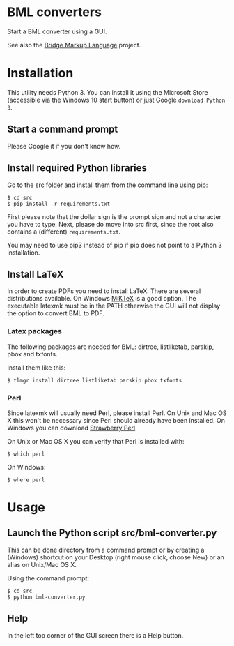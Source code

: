 # BML converters

Start a BML converter using a GUI.

See also the [Bridge Markup Language](https://github.com/gpaulissen/bml) project.

# Installation

This utility needs Python 3. You can install it using the Microsoft Store
(accessible via the Windows 10 start button) or just Google `download Python 3`.

## Start a command prompt

Please Google it if you don't know how.

## Install required Python libraries

Go to the src folder and install them from the command line using pip:

```
$ cd src
$ pip install -r requirements.txt
```

First please note that the dollar sign is the prompt sign and not a character you have to type.
Next, please do move into src first, since the root also contains a (different) `requirements.txt`.

You may need to use pip3 instead of pip if pip does not point to a Python 3 installation.

## Install LaTeX

In order to create PDFs you need to install LaTeX. There are several
distributions available. On Windows [MiKTeX](https://miktex.org/) is a good
option. The executable latexmk must be in the PATH otherwise the GUI will not
display the option to convert BML to PDF.

### Latex packages

The following packages are needed for BML: dirtree, listliketab, parskip, pbox and txfonts.

Install them like this:

```
$ tlmgr install dirtree listliketab parskip pbox txfonts
```

### Perl

Since latexmk will usually need Perl, please install Perl. On Unix and Mac OS X this won't be necessary since Perl should already have been installed. On Windows you can download [Strawberry Perl](https://strawberryperl.com/).

On Unix or Mac OS X you can verify that Perl is installed with:

```
$ which perl
```

On Windows:

```
$ where perl
```

# Usage

## Launch the Python script src/bml-converter.py

This can be done directory from a command prompt or by creating a (Windows)
shortcut on your Desktop (right mouse click, choose New) or an alias on Unix/Mac OS X.

Using the command prompt:

```
$ cd src
$ python bml-converter.py
```

## Help

In the left top corner of the GUI screen there is a Help button.
